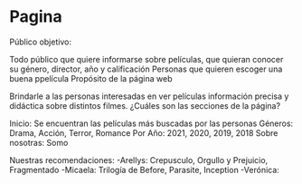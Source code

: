 # Pagina
 Público objetivo:

Todo público que quiere informarse sobre películas, que quieran conocer su género, director, año y calificación
Personas que quieren escoger una buena ppelícula
Propósito de la página web

Brindarle a las personas interesadas en ver películas información precisa y didáctica sobre distintos filmes.
¿Cuáles son las secciones de la página?

Inicio: Se encuentran las películas más buscadas por las personas
Géneros: Drama, Acción, Terror, Romance
Por Año: 2021, 2020, 2019, 2018
Sobre nosotras: Somo

Nuestras recomendaciones: -Arellys: Crepusculo, Orgullo y Prejuicio, Fragmentado -Micaela: Trilogía de Before, Parasite, Inception -Verónica:
